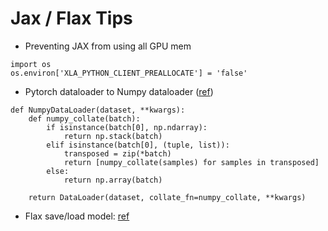 # Jax / Flax Tips

* Preventing JAX from using all GPU mem
```python3
import os
os.environ['XLA_PYTHON_CLIENT_PREALLOCATE'] = 'false'
```

* Pytorch dataloader to Numpy dataloader ([ref](https://jax.readthedocs.io/en/latest/notebooks/Neural_Network_and_Data_Loading.html))
```python3
def NumpyDataLoader(dataset, **kwargs):
    def numpy_collate(batch):
        if isinstance(batch[0], np.ndarray):
            return np.stack(batch)
        elif isinstance(batch[0], (tuple, list)):
            transposed = zip(*batch)
            return [numpy_collate(samples) for samples in transposed]
        else:
            return np.array(batch)

    return DataLoader(dataset, collate_fn=numpy_collate, **kwargs)
```

* Flax save/load model: [ref](https://github.com/google/flax/discussions/1876)
